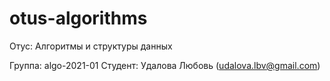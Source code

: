 # otus-algorithms
Отус: Алгоритмы и структуры данных

Группа: algo-2021-01
Студент: Удалова Любовь (udalova.lbv@gmail.com)

